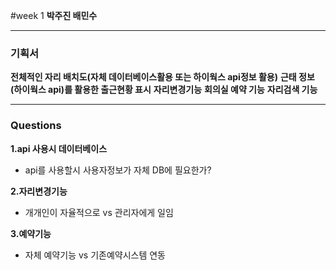 #week 1
**박주진 배민수**


---

### 기획서

**전체적인 자리 배치도(자체 데이터베이스활용 또는 하이웍스 api정보 활용)**
**근태 정보(하이웍스 api)를 활용한 출근현황 표시**
**자리변경기능**
**회의실 예약 기능**
**자리검색 기능**

---

### Questions

**1.api 사용시 데이터베이스**
- api를 사용할시 사용자정보가 자체 DB에 필요한가?

**2.자리변경기능**
- 개개인이 자율적으로 vs 관리자에게 일임

**3.예약기능**
- 자체 예약기능 vs 기존예약시스템 연동




